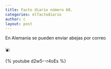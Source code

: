 ```yaml
---
title: Facto diario número 68.
categories: elfactodiario
author: c
layout: post
---
```

En Alemania se pueden enviar abejas por correo

⛲️:

{% youtube d2w5--r4oEs %}

